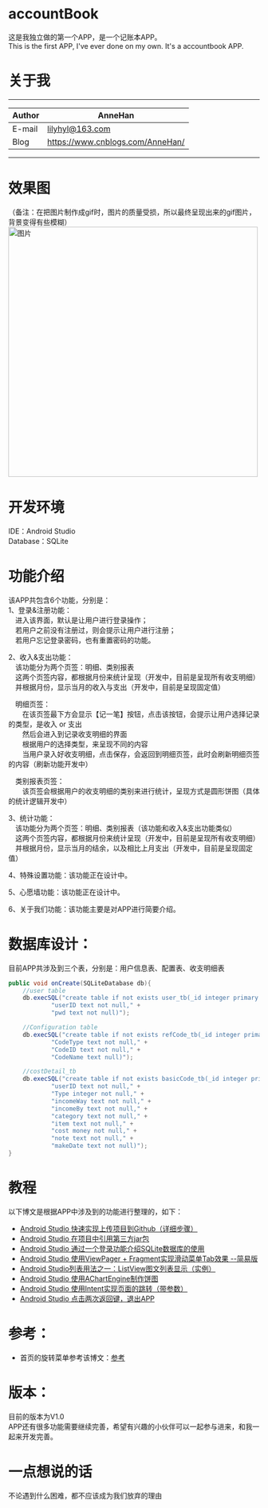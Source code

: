 # accountBook
这是我独立做的第一个APP，是一个记账本APP。  
This is the first APP, I've ever done on my own. It's a accountbook APP.

# 关于我
***
Author  | AnneHan
--      | --
E-mail  | lilyhyl@163.com
Blog    | https://www.cnblogs.com/AnneHan/
***

# 效果图
（备注：在把图片制作成gif时，图片的质量受损，所以最终呈现出来的gif图片，背景变得有些模糊）  
<img src="https://github.com/AnneHan/accountBook/blob/master/effectpic/%E6%9C%AA%E5%91%BD%E5%90%8D.gif" height="500" alt="图片"/>

# 开发环境
IDE：Android Studio  
Database：SQLite  

# 功能介绍
该APP共包含6个功能，分别是：  
1、登录&注册功能：  
　进入该界面，默认是让用户进行登录操作；  
　若用户之前没有注册过，则会提示让用户进行注册；  
　若用户忘记登录密码，也有重置密码的功能。  
 
2、收入&支出功能：  
　该功能分为两个页签：明细、类别报表  
　这两个页签内容，都根据月份来统计呈现（开发中，目前是呈现所有收支明细）  
　并根据月份，显示当月的收入与支出（开发中，目前是呈现固定值）  
 
　明细页签：  
　　在该页签最下方会显示【记一笔】按钮，点击该按钮，会提示让用户选择记录的类型，是收入 or 支出  
　　然后会进入到记录收支明细的界面  
　　根据用户的选择类型，来呈现不同的内容  
　　当用户录入好收支明细，点击保存，会返回到明细页签，此时会刷新明细页签的内容（刷新功能开发中）  
  
　类别报表页签：  
　　该页签会根据用户的收支明细的类别来进行统计，呈现方式是圆形饼图（具体的统计逻辑开发中）  
  
3、统计功能：  
　该功能分为两个页签：明细、类别报表（该功能和收入&支出功能类似）  
　这两个页签内容，都根据月份来统计呈现（开发中，目前是呈现所有收支明细）  
　并根据月份，显示当月的结余，以及相比上月支出（开发中，目前是呈现固定值）  
 
4、特殊设置功能：该功能正在设计中。  

5、心愿墙功能：该功能正在设计中。  

6、关于我们功能：该功能主要是对APP进行简要介绍。

# 数据库设计：
目前APP共涉及到三个表，分别是：用户信息表、配置表、收支明细表  
```Java  
public void onCreate(SQLiteDatabase db){
	//user table
	db.execSQL("create table if not exists user_tb(_id integer primary key autoincrement," +
			"userID text not null," +
			"pwd text not null)");

	//Configuration table
	db.execSQL("create table if not exists refCode_tb(_id integer primary key autoincrement," +
			"CodeType text not null," +
			"CodeID text not null," +
			"CodeName text null)");

	//costDetail_tb
	db.execSQL("create table if not exists basicCode_tb(_id integer primary key autoincrement," +
			"userID text not null," +
			"Type integer not null," +
			"incomeWay text not null," +
			"incomeBy text not null," +
			"category text not null," +
			"item text not null," +
			"cost money not null," +
			"note text not null," +
			"makeDate text not null)");
}  
```

# 教程
以下博文是根据APP中涉及到的功能进行整理的，如下：
* [Android Studio 快速实现上传项目到Github（详细步骤）](https://www.cnblogs.com/AnneHan/p/9707232.html)
* [Android Studio 在项目中引用第三方jar包](https://www.cnblogs.com/AnneHan/p/9708051.html)
* [Android Studio 通过一个登录功能介绍SQLite数据库的使用](https://www.cnblogs.com/AnneHan/p/9724688.html)
* [Android Studio 使用ViewPager + Fragment实现滑动菜单Tab效果 --简易版](https://www.cnblogs.com/AnneHan/p/9702365.html)
* [Android Studio列表用法之一：ListView图文列表显示（实例）](https://www.cnblogs.com/AnneHan/p/9726391.html)
* [Android Studio 使用AChartEngine制作饼图](https://www.cnblogs.com/AnneHan/p/9773958.html)
* [Android Studio 使用Intent实现页面的跳转（带参数）](https://www.cnblogs.com/AnneHan/p/9705431.html)
* [Android Studio 点击两次返回键，退出APP](https://www.cnblogs.com/AnneHan/p/9704836.html)

# 参考：
* 首页的旋转菜单参考该博文：[参考](https://blog.csdn.net/lmj623565791/article/details/43131133)

# 版本：
目前的版本为V1.0  
APP还有很多功能需要继续完善，希望有兴趣的小伙伴可以一起参与进来，和我一起来开发完善。

# 一点想说的话
不论遇到什么困难，都不应该成为我们放弃的理由
